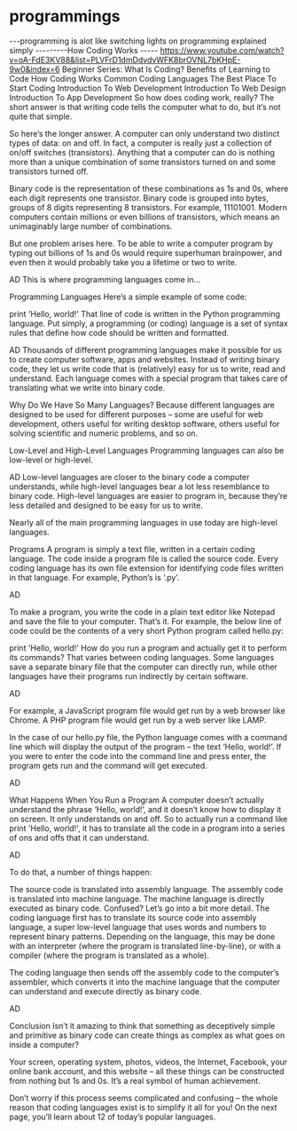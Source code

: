 # programmings
---programming is alot like switching lights on programming explained simply
---------How Coding Works
----- https://www.youtube.com/watch?v=oA-FdE3KV88&list=PLVFrD1dmDdvdvWFK8brOVNL7bKHpE-9w0&index=6
Beginner Series: What Is Coding?
Benefits of Learning to Code
How Coding Works
Common Coding Languages
The Best Place To Start Coding
Introduction To Web Development
Introduction To Web Design
Introduction To App Development
So how does coding work, really? The short answer is that writing code tells the computer what to do, but it’s not quite that simple.

So here’s the longer answer. A computer can only understand two distinct types of data: on and off. In fact, a computer is really just a collection of on/off switches (transistors). Anything that a computer can do is nothing more than a unique combination of some transistors turned on and some transistors turned off.

Binary code is the representation of these combinations as 1s and 0s, where each digit represents one transistor. Binary code is grouped into bytes, groups of 8 digits representing 8 transistors. For example, 11101001. Modern computers contain millions or even billions of transistors, which means an unimaginably large number of combinations.

But one problem arises here. To be able to write a computer program by typing out billions of 1s and 0s would require superhuman brainpower, and even then it would probably take you a lifetime or two to write.


AD
This is where programming languages come in…

Programming Languages
Here’s a simple example of some code:

print 'Hello, world!'
That line of code is written in the Python programming language. Put simply, a programming (or coding) language is a set of syntax rules that define how code should be written and formatted.


AD
Thousands of different programming languages make it possible for us to create computer software, apps and websites. Instead of writing binary code, they let us write code that is (relatively) easy for us to write, read and understand. Each language comes with a special program that takes care of translating what we write into binary code.

Why Do We Have So Many Languages?
Because different languages are designed to be used for different purposes – some are useful for web development, others useful for writing desktop software, others useful for solving scientific and numeric problems, and so on.

Low-Level and High-Level Languages
Programming languages can also be low-level or high-level.


AD
Low-level languages are closer to the binary code a computer understands, while high-level languages bear a lot less resemblance to binary code. High-level languages are easier to program in, because they’re less detailed and designed to be easy for us to write.

Nearly all of the main programming languages in use today are high-level languages.

Programs
A program is simply a text file, written in a certain coding language. The code inside a program file is called the source code. Every coding language has its own file extension for identifying code files written in that language. For example, Python’s is ‘.py’.


AD

To make a program, you write the code in a plain text editor like Notepad and save the file to your computer. That’s it. For example, the below line of code could be the contents of a very short Python program called hello.py:

print 'Hello, world!'
How do you run a program and actually get it to perform its commands? That varies between coding languages. Some languages save a separate binary file that the computer can directly run, while other languages have their programs run indirectly by certain software.


AD

For example, a JavaScript program file would get run by a web browser like Chrome. A PHP program file would get run by a web server like LAMP.

In the case of our hello.py file, the Python language comes with a command line which will display the output of the program – the text ‘Hello, world!’. If you were to enter the code into the command line and press enter, the program gets run and the command will get executed.


AD

What Happens When You Run a Program
A computer doesn’t actually understand the phrase ‘Hello, world!’, and it doesn’t know how to display it on screen. It only understands on and off. So to actually run a command like print 'Hello, world!', it has to translate all the code in a program into a series of ons and offs that it can understand.


AD

To do that, a number of things happen:

The source code is translated into assembly language.
The assembly code is translated into machine language.
The machine language is directly executed as binary code.
Confused? Let’s go into a bit more detail. The coding language first has to translate its source code into assembly language, a super low-level language that uses words and numbers to represent binary patterns. Depending on the language, this may be done with an interpreter (where the program is translated line-by-line), or with a compiler (where the program is translated as a whole).

The coding language then sends off the assembly code to the computer’s assembler, which converts it into the machine language that the computer can understand and execute directly as binary code.


AD

Conclusion
Isn’t it amazing to think that something as deceptively simple and primitive as binary code can create things as complex as what goes on inside a computer?

Your screen, operating system, photos, videos, the Internet, Facebook, your online bank account, and this website – all these things can be constructed from nothing but 1s and 0s. It’s a real symbol of human achievement.

Don’t worry if this process seems complicated and confusing – the whole reason that coding languages exist is to simplify it all for you! On the next page, you’ll learn about 12 of today’s popular languages.
